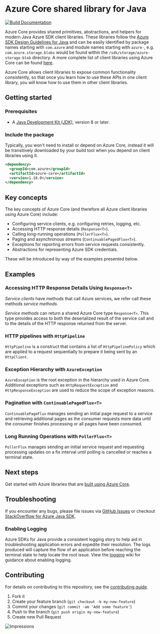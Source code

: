 # Azure Core shared library for Java

[![Build Documentation](https://img.shields.io/badge/documentation-published-blue.svg)](https://azure.github.io/azure-sdk-for-java)

Azure Core provides shared primitives, abstractions, and helpers for modern Java Azure SDK client libraries.
These libraries follow the [Azure SDK Design Guidelines for Java](https://azure.github.io/azure-sdk/java_introduction.html)
and can be easily identified by package names starting with `com.azure` and module names starting with `azure-`,
e.g. `com.azure.storage.blobs` would be found within the `/sdk/storage/azure-storage-blob` directory. A more complete
list of client libraries using Azure Core can be found [here](https://azure.github.io/azure-sdk/releases/latest/#java-packages).

Azure Core allows client libraries to expose common functionality consistently, so that once you learn how to use these
APIs in one client library, you will know how to use them in other client libraries.

## Getting started

### Prerequisites

- A [Java Development Kit (JDK)][jdk_link], version 8 or later.

### Include the package

Typically, you won't need to install or depend on Azure Core, instead it will be transitively downloaded by your build
tool when you depend on client libraries using it.

[//]: # ({x-version-update-start;com.azure:azure-core;current})
```xml
<dependency>
  <groupId>com.azure</groupId>
  <artifactId>azure-core</artifactId>
  <version>1.18.0</version>
</dependency>
```
[//]: # ({x-version-update-end})

## Key concepts

The key concepts of Azure Core (and therefore all Azure client libraries using Azure Core) include:

- Configuring service clients, e.g. configuring retries, logging, etc.
- Accessing HTTP response details (`Response<T>`).
- Calling long-running operations (`PollerFlux<T>`).
- Paging and asynchronous streams (`ContinuablePagedFlux<T>`).
- Exceptions for reporting errors from service requests consistently.
- Abstractions for representing Azure SDK credentials.

These will be introduced by way of the examples presented below.

## Examples

### Accessing HTTP Response Details Using `Response<T>`

_Service clients_ have methods that call Azure services, we refer call these methods _service methods_.

_Service methods_ can return a shared Azure Core type `Response<T>`. This type provides access to both the
deserialized result of the service call and to the details of the HTTP response returned from the server.

### HTTP pipelines with `HttpPipeline`

`HttpPipeline` is a construct that contains a list of `HttpPipelinePolicy` which are applied to a request
sequentially to prepare it being sent by an `HttpClient`.

### Exception Hierarchy with `AzureException`

`AzureException` is the root exception in the hierarchy used in Azure Core. Additional exceptions such as
`HttpRequestException` and `HttpResponseException` are used to reduce the scope of exception reasons.

### Pagination with `ContinuablePagedFlux<T>`

`ContinuablePageFlux` manages sending an initial page request to a service and retrieving additional pages as the
consumer requests more data until the consumer finishes processing or all pages have been consumed.

### Long Running Operations with `PollerFlux<T>`

`PollerFlux` manages sending an initial service request and requesting processing updates on a fix interval until polling is cancelled or reaches a terminal state.

## Next steps

Get started with Azure libraries that are [built using Azure Core](https://azure.github.io/azure-sdk/releases/latest/#java).

## Troubleshooting

If you encounter any bugs, please file issues via [GitHub Issues](https://github.com/Azure/azure-sdk-for-java/issues/new/choose)
or checkout [StackOverflow for Azure Java SDK](https://stackoverflow.com/questions/tagged/azure-java-sdk).

### Enabling Logging

Azure SDKs for Java provide a consistent logging story to help aid in troubleshooting application errors and expedite
their resolution. The logs produced will capture the flow of an application before reaching the terminal state to help
locate the root issue. View the [logging][logging] wiki for guidance about enabling logging.

## Contributing

For details on contributing to this repository, see the [contributing guide](https://github.com/Azure/azure-sdk-for-java/blob/main/CONTRIBUTING.md).

1. Fork it
2. Create your feature branch (`git checkout -b my-new-feature`)
3. Commit your changes (`git commit -am 'Add some feature'`)
4. Push to the branch (`git push origin my-new-feature`)
5. Create new Pull Request

<!-- links -->
[logging]: https://github.com/Azure/azure-sdk-for-java/wiki/Logging-with-Azure-SDK
[jdk_link]: https://docs.microsoft.com/java/azure/jdk/?view=azure-java-stable

![Impressions](https://azure-sdk-impressions.azurewebsites.net/api/impressions/azure-sdk-for-java%2Fsdk%2Fcore%2Fazure-core%2FREADME.png)
